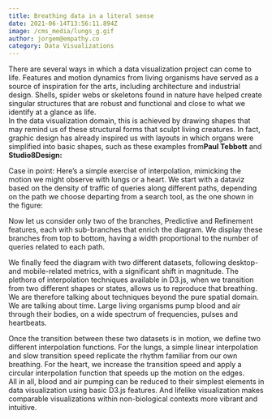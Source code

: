 ```yaml
---
title: Breathing data in a literal sense
date: 2021-06-14T13:56:11.894Z
image: /cms_media/lungs_g.gif
author: jorgem@empathy.co
category: Data Visualizations
---
```

There are several ways in which a data visualization project can come to life. Features and motion dynamics from living organisms have served as a source of inspiration for the arts, including architecture and industrial design. Shells, spider webs or skeletons found in nature have helped create singular structures that are robust and functional and close to what we identify at a glance as life.\
In the data visualization domain, this is achieved by drawing shapes that may remind us of these structural forms that sculpt living creatures. In fact, graphic design has already inspired us with layouts in which organs were simplified into basic shapes, such as these examples from**Paul Tebbott** and **Studio8Design:**

Case in point: Here’s a simple exercise of interpolation, mimicking the motion we might observe with lungs or a heart. We start with a dataviz based on the density of traffic of queries along different paths, depending on the path we choose departing from a search tool, as the one shown in the figure:

Now let us consider only two of the branches, Predictive and Refinement features, each with sub-branches that enrich the diagram. We display these branches from top to bottom, having a width proportional to the number of queries related to each path.

We finally feed the diagram with two different datasets, following desktop- and mobile-related metrics, with a significant shift in magnitude. The plethora of interpolation techniques available in D3.js, when we transition from two different shapes or states, allows us to reproduce that breathing. We are therefore talking about techniques beyond the pure spatial domain. We are talking about time. Large living organisms pump blood and air through their bodies, on a wide spectrum of frequencies, pulses and heartbeats.

Once the transition between these two datasets is in motion, we define two different interpolation functions. For the lungs, a simple linear interpolation and slow transition speed replicate the rhythm familiar from our own breathing. For the heart, we increase the transition speed and apply a circular interpolation function that speeds up the motion on the edges.\
All in all, blood and air pumping can be reduced to their simplest elements in data visualization using basic D3.js features. And lifelike visualization makes comparable visualizations within non-biological contexts more vibrant and intuitive.